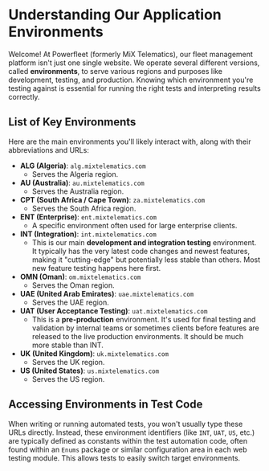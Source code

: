 # Understanding Our Application Environments

Welcome! At Powerfleet (formerly MiX Telematics), our fleet management platform isn't just one single website. We operate several different versions, called **environments**, to serve various regions and purposes like development, testing, and production. Knowing which environment you're testing against is essential for running the right tests and interpreting results correctly.

## List of Key Environments

Here are the main environments you'll likely interact with, along with their abbreviations and URLs:

* **ALG (Algeria)**: `alg.mixtelematics.com`
  * Serves the Algeria region.
* **AU (Australia)**: `au.mixtelematics.com`
  * Serves the Australia region.
* **CPT (South Africa / Cape Town)**: `za.mixtelematics.com`
  * Serves the South Africa region.
* **ENT (Enterprise)**: `ent.mixtelematics.com`
  * A specific environment often used for large enterprise clients.
* **INT (Integration)**: `int.mixtelematics.com`
  * This is our main **development and integration testing** environment. It typically has the very latest code changes and newest features, making it "cutting-edge" but potentially less stable than others. Most new feature testing happens here first.
* **OMN (Oman)**: `om.mixtelematics.com`
  * Serves the Oman region.
* **UAE (United Arab Emirates)**: `uae.mixtelematics.com`
  * Serves the UAE region.
* **UAT (User Acceptance Testing)**: `uat.mixtelematics.com`
  * This is a **pre-production** environment. It's used for final testing and validation by internal teams or sometimes clients before features are released to the live production environments. It should be much more stable than INT.
* **UK (United Kingdom)**: `uk.mixtelematics.com`
  * Serves the UK region.
* **US (United States)**: `us.mixtelematics.com`
  * Serves the US region.

## Accessing Environments in Test Code

When writing or running automated tests, you won't usually type these URLs directly. Instead, these environment identifiers (like `INT`, `UAT`, `US`, etc.) are typically defined as constants within the test automation code, often found within an `Enums` package or similar configuration area in each web testing module. This allows tests to easily switch target environments.
